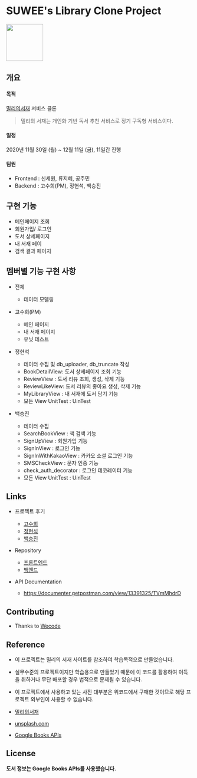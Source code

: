 # SUWEE's Library Clone Project

<img src="https://trello-attachments.s3.amazonaws.com/5fc465951dfcce1dc3a95814/5fc48e535151e366256bb3ef/14fd0811cb2d556ca69cc0bc8aafded7/logo_black.png" height="100"/>

## 개요

#### 목적
[밀리의서재](https://www.millie.co.kr//) 서비스 클론
> 밀리의 서재는 개인화 기반 독서 추천 서비스로 정기 구독형 서비스이다.

#### 일정
2020년 11월 30일 (월) ~ 12월 11일 (금), 11일간 진행

#### 팀원

- Frontend : 신세원, 류지혜, 공주민
- Backend : 고수희(PM), 정현석, 백승진

## 구현 기능

- 메인페이지 조회
- 회원가입/  로그인 
- 도서 상세페이지
- 내 서재 페이
- 검색 결과 페이지

## 멤버별 기능 구현 사항

- 전체
    - 데이터 모델링

- 고수희(PM)
    - 메인 페이지
    - 내 서재 페이지
    - 유닛 테스트
    
- 정현석
    - 데이터 수집 및 db_uploader, db_truncate 작성
    - BookDetailView: 도서 상세페이지 조회 기능
    - ReviewView : 도서 리뷰 조회, 생성, 삭제 기능
    - ReviewLikeView: 도서 리뷰의 좋아요 생성, 삭제 기능
    - MyLibraryView : 내 서재에 도서 담기 기능 
    - 모든 View UnitTest : UinTest
    
- 백승진
    - 데이터 수집
    - SearchBookView : 책 검색 기능
    - SignUpView : 회원가입 기능
    - SignInView : 로그인 기능
    - SignInWithKakaoView : 카카오 소셜 로그인 기능
    - SMSCheckView : 문자 인증 기능
    - check_auth_decorator : 로그인 데코레이터 기능
    - 모든 View UnitTest : UinTest

## Links

- 프로젝트 후기
  - [고수희](https://suheego.github.io/projects/project-suwee-review-1)
  - [정현석](https://velog.io/@cs982607/2%EC%B0%A8-%ED%94%84%EB%A1%9C%EC%A0%9D%ED%8A%B8-%ED%9B%84%EA%B8%B0)
  - [백승진](https://velog.io/@jinybear/2%EC%B0%A8-project-%ED%9B%84%EA%B8%B0-Suwee%EC%9D%98-%EC%84%9C%EC%9E%AC)

- Repository
  - [프론트엔드](https://github.com/wecode-bootcamp-korea/14-2nd-SUWEE-frontend)
  - [백엔드](https://github.com/wecode-bootcamp-korea/14-2nd-SUWEE-backend)
  
- API Documentation
  - https://documenter.getpostman.com/view/13391325/TVmMhdrD
 
## Contributing

- Thanks to [Wecode](https://wecode.co.kr/)

## Reference

- 이 프로젝트는 밀리의 서재 사이트를 참조하여 학습목적으로 만들었습니다.
- 실무수준의 프로젝트이지만 학습용으로 만들었기 때문에 이 코드를 활용하여 이득을 취하거나 무단 배포할 경우 법적으로 문제될 수 있습니다.
- 이 프로젝트에서 사용하고 있는 사진 대부분은 위코드에서 구매한 것이므로 해당 프로젝트 외부인이 사용할 수 없습니다.

- [밀리의서재](https://www.millie.co.kr/)
- [unsplash.com](https://unsplash.com/)
- [Google Books APIs](https://developers.google.com/books)

## License

**도서 정보는 Google Books APIs를 사용했습니다.**

